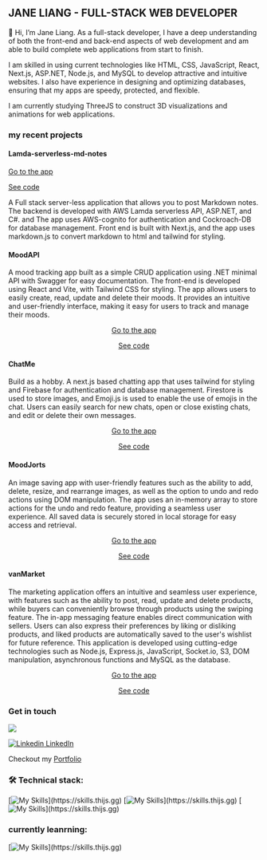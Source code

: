 ## JANE LIANG - FULL-STACK WEB DEVELOPER 


👋 Hi, I’m Jane Liang. As a full-stack developer, I have a deep understanding of both the front-end and back-end aspects of web development and am able to build complete web applications from start to finish.


I am skilled in using current technologies like HTML, CSS, JavaScript, React, Next.js, ASP.NET, Node.js, and MySQL to develop attractive and intuitive websites. I also have experience in designing and optimizing databases, ensuring that my apps are speedy, protected, and flexible.


I am currently studying ThreeJS to construct 3D visualizations and animations for web applications.



### my recent projects
#### **Lamda-serverless-md-notes**
[Go to the app](https://lambda-md-notes.vercel.app)

[See code](https://github.com/Cocoandjane/lambda-serverless)

A Full stack server-less application that allows you to post Markdown notes. 
The backend is developed with AWS Lamda serverless API, ASP.NET, and C#. and The app uses AWS-cognito for authentication and Cockroach-DB for database management. 
Front end is built with Next.js, and the app uses markdown.js to convert markdown to html and tailwind for styling.

#### **MoodAPI**

A mood tracking app built as a simple CRUD application using .NET minimal API with Swagger for easy documentation. The front-end is developed using React and Vite, with Tailwind CSS for styling. The app allows users to easily create, read, update and delete their moods. It provides an intuitive and user-friendly interface, making it easy for users to track and manage their moods.

<div align="center">

[Go to the app](https://dotnet-api-mood.up.railway.app)

[See code](https://github.com/sam-meech-ward-bcit/week3-Cocoandjane)
</div>

#### **ChatMe**

Build as a hobby. A next.js based chatting app that uses tailwind for styling and Firebase for authentication and database management. Firestore is used to store images, and Emoji.js is used to enable the use of emojis in the chat. Users can easily search for new chats, open or close existing chats, and edit or delete their own messages.

<div align="center">

[Go to the app](https://chat-app-jane.vercel.app)

[See code](https://github.com/Cocoandjane/chat-app-jane)
</div>

#### **MoodJorts**

An image saving app with user-friendly features such as the ability to add, delete, resize, and rearrange images, as well as the option to undo and redo actions using DOM manipulation. The app uses an in-memory array to store actions for the undo and redo feature, providing a seamless user experience. All saved data is securely stored in local storage for easy access and retrieval.

<div align="center">

[Go to the app](https://moodjorts-jane.herokuapp.com)

[See code](https://github.com/Cocoandjane/moodjorts)
</div>

#### **vanMarket**

The marketing application offers an intuitive and seamless user experience, with features such as the ability to post, read, update and delete products, while buyers can conveniently browse through products using the swiping feature. The in-app messaging feature enables direct communication with sellers. Users can also express their preferences by liking or disliking products, and liked products are automatically saved to the user's wishlist for future reference. This application is developed using cutting-edge technologies such as Node.js, Express.js, JavaScript, Socket.io, S3, DOM manipulation, asynchronous functions and MySQL as the database.

<div align="center">

[Go to the app](https://vanmarket.herokuapp.com)

[See code](https://github.com/Cocoandjane/van_market_idsp)
</div>

### Get in touch

<a 
href="mailto:janeliangbc@gmail.com"><img src="https://img.shields.io/badge/gmail-%23DD0031.svg?&style=for-the-badge&logo=gmail&logoColor=white"/></a>


[![Linkedin](https://i.stack.imgur.com/gVE0j.png) LinkedIn](https://www.linkedin.com/in/cocoandjane)

Checkout my [Portfolio](http://cocoandjane.com)


### 🛠️ Technical stack:
[![My Skills](https://skills.thijs.gg/icons?i=js,firebase,react,expressjs,docker,)](https://skills.thijs.gg)
[![My Skills](https://skills.thijs.gg/icons?i=nodejs,markdown,mysql,mongodb,nextjs,)](https://skills.thijs.gg)
[![My Skills](https://skills.thijs.gg/icons?i=postgres,prisma,figma,tailwind,bootstrap,)](https://skills.thijs.gg)

### currently leanrning: 
[![My Skills](https://skills.thijs.gg/icons?i=aws,php,ts,py,java,)](https://skills.thijs.gg)

